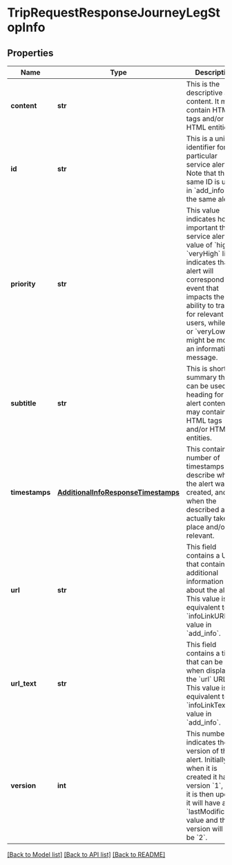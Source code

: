 # TripRequestResponseJourneyLegStopInfo

## Properties
Name | Type | Description | Notes
------------ | ------------- | ------------- | -------------
**content** | **str** | This is the descriptive alert content. It may contain HTML tags and/or HTML entities.  | [optional] 
**id** | **str** | This is a unique identifier for this particular service alert. Note that this same ID is used in &#x60;add_info&#x60; for the same alert.  | [optional] 
**priority** | **str** | This value indicates how important the service alert is. A value of &#x60;high&#x60; or &#x60;veryHigh&#x60; likely indicates that the alert will correspond to an event that impacts the ability to travel for relevant users, while &#x60;low&#x60; or &#x60;veryLow&#x60; might be more of an informational message.  | [optional] 
**subtitle** | **str** | This is short summary that can be used as a heading for the alert content. It may contain HTML tags and/or HTML entities.  | [optional] 
**timestamps** | [**AdditionalInfoResponseTimestamps**](AdditionalInfoResponseTimestamps.md) | This contains a number of timestamps that describe when the alert was created, and when the described alert actually takes place and/or is relevant.  | [optional] 
**url** | **str** | This field contains a URL that contains additional information about the alert. This value is equivalent to the &#x60;infoLinkURL&#x60; value in &#x60;add_info&#x60;.  | [optional] 
**url_text** | **str** | This field contains a title that can be used when displaying the &#x60;url&#x60; URL. This value is equivalent to the &#x60;infoLinkText&#x60; value in &#x60;add_info&#x60;.  | [optional] 
**version** | **int** | This number indicates the version of this alert. Initially when it is created it has version &#x60;1&#x60;, but if it is then updated it will have a new &#x60;lastModification&#x60; value and the version will now be &#x60;2&#x60;.  | [optional] 

[[Back to Model list]](../README.md#documentation-for-models) [[Back to API list]](../README.md#documentation-for-api-endpoints) [[Back to README]](../README.md)


